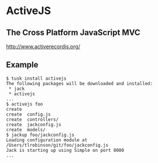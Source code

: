 ActiveJS
========

The Cross Platform JavaScript MVC
---------------------------------

http://www.activerecordjs.org/

Example
-------

    $ tusk install activejs
    The following packages will be downloaded and installed:
     * jack
     * activejs
    ...
    $ activejs foo
    create  
    create  config.js
    create  controllers/
    create  jackconfig.js
    create  models/
    $ jackup foo/jackconfig.js
    Loading configuration module at /Users/tlrobinson/git/foo/jackconfig.js
    Jack is starting up using Simple on port 8080
    ...

